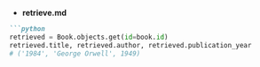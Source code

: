 
- **retrieve.md**
```markdown
```python
retrieved = Book.objects.get(id=book.id)
retrieved.title, retrieved.author, retrieved.publication_year
# ('1984', 'George Orwell', 1949)
